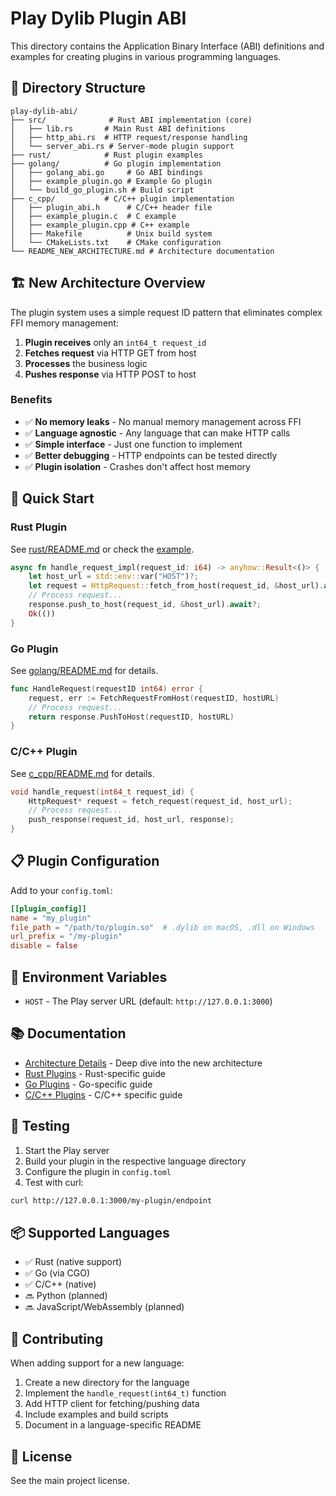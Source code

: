 # Play Dylib Plugin ABI

This directory contains the Application Binary Interface (ABI) definitions and examples for creating plugins in various programming languages.

## 📁 Directory Structure

```
play-dylib-abi/
├── src/              # Rust ABI implementation (core)
│   ├── lib.rs       # Main Rust ABI definitions
│   ├── http_abi.rs  # HTTP request/response handling
│   └── server_abi.rs # Server-mode plugin support
├── rust/            # Rust plugin examples
├── golang/          # Go plugin implementation
│   ├── golang_abi.go     # Go ABI bindings
│   ├── example_plugin.go # Example Go plugin
│   └── build_go_plugin.sh # Build script
├── c_cpp/           # C/C++ plugin implementation
│   ├── plugin_abi.h      # C/C++ header file
│   ├── example_plugin.c  # C example
│   ├── example_plugin.cpp # C++ example
│   ├── Makefile          # Unix build system
│   └── CMakeLists.txt    # CMake configuration
└── README_NEW_ARCHITECTURE.md # Architecture documentation
```

## 🏗️ New Architecture Overview

The plugin system uses a simple request ID pattern that eliminates complex FFI memory management:

1. **Plugin receives** only an `int64_t request_id`
2. **Fetches request** via HTTP GET from host
3. **Processes** the business logic
4. **Pushes response** via HTTP POST to host

### Benefits

- ✅ **No memory leaks** - No manual memory management across FFI
- ✅ **Language agnostic** - Any language that can make HTTP calls
- ✅ **Simple interface** - Just one function to implement
- ✅ **Better debugging** - HTTP endpoints can be tested directly
- ✅ **Plugin isolation** - Crashes don't affect host memory

## 🚀 Quick Start

### Rust Plugin

See [rust/README.md](rust/README.md) or check the [example](../play-dylib-example/src/lib.rs).

```rust
async fn handle_request_impl(request_id: i64) -> anyhow::Result<()> {
    let host_url = std::env::var("HOST")?;
    let request = HttpRequest::fetch_from_host(request_id, &host_url).await?;
    // Process request...
    response.push_to_host(request_id, &host_url).await?;
    Ok(())
}
```

### Go Plugin

See [golang/README.md](golang/README.md) for details.

```go
func HandleRequest(requestID int64) error {
    request, err := FetchRequestFromHost(requestID, hostURL)
    // Process request...
    return response.PushToHost(requestID, hostURL)
}
```

### C/C++ Plugin

See [c_cpp/README.md](c_cpp/README.md) for details.

```c
void handle_request(int64_t request_id) {
    HttpRequest* request = fetch_request(request_id, host_url);
    // Process request...
    push_response(request_id, host_url, response);
}
```

## 📋 Plugin Configuration

Add to your `config.toml`:

```toml
[[plugin_config]]
name = "my_plugin"
file_path = "/path/to/plugin.so"  # .dylib on macOS, .dll on Windows
url_prefix = "/my-plugin"
disable = false
```

## 🔧 Environment Variables

- `HOST` - The Play server URL (default: `http://127.0.0.1:3000`)

## 📚 Documentation

- [Architecture Details](README_NEW_ARCHITECTURE.md) - Deep dive into the new architecture
- [Rust Plugins](rust/README.md) - Rust-specific guide
- [Go Plugins](golang/README.md) - Go-specific guide
- [C/C++ Plugins](c_cpp/README.md) - C/C++ specific guide

## 🧪 Testing

1. Start the Play server
2. Build your plugin in the respective language directory
3. Configure the plugin in `config.toml`
4. Test with curl:

```bash
curl http://127.0.0.1:3000/my-plugin/endpoint
```

## 📦 Supported Languages

- ✅ Rust (native support)
- ✅ Go (via CGO)
- ✅ C/C++ (native)
- 🔜 Python (planned)
- 🔜 JavaScript/WebAssembly (planned)

## 🤝 Contributing

When adding support for a new language:

1. Create a new directory for the language
2. Implement the `handle_request(int64_t)` function
3. Add HTTP client for fetching/pushing data
4. Include examples and build scripts
5. Document in a language-specific README

## 📄 License

See the main project license.